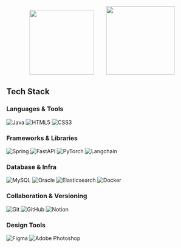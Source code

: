 <div align="center">

  <img src="https://github-readme-stats.vercel.app/api?username=david1-p&show_icons=true&theme=radical" height="170px"/>
      &nbsp;&nbsp;&nbsp;&nbsp;&nbsp;&nbsp;  <!-- 공백 6칸 -->
  <a href="https://solved.ac/david1p">
    <img src="http://mazassumnida.wtf/api/v2/generate_badge?boj=david1p" height="180px"/>
  </a>

</div>

##  Tech Stack 

### Languages & Tools  
![Java](https://img.shields.io/badge/java-007396?style=flat-square&logo=java&logoColor=white)
![HTML5](https://img.shields.io/badge/HTML5-e34f26?style=flat-square&logo=html5&logoColor=white)
![CSS3](https://img.shields.io/badge/CSS3-264de4?style=flat-square&logo=css3&logoColor=white)

### Frameworks & Libraries  
![Spring](https://img.shields.io/badge/spring-6DB33F?style=flat-square&logo=spring&logoColor=white)
![FastAPI](https://img.shields.io/badge/fastapi-009688?style=flat-square&logo=fastapi&logoColor=white)
![PyTorch](https://img.shields.io/badge/pytorch-EE4C2C?style=flat-square&logo=pytorch&logoColor=white)
![Langchain](https://img.shields.io/badge/langchain-2496ED?style=flat-square&logo=pytorch&logoColor=white)

### Database & Infra  
![MySQL](https://img.shields.io/badge/mysql-4479A1?style=flat-square&logo=mysql&logoColor=white)
![Oracle](https://img.shields.io/badge/oracle-F80000?style=flat-square&logo=oracle&logoColor=white)
![Elasticsearch](https://img.shields.io/badge/elasticsearch-005571?style=flat-square&logo=elasticsearch&logoColor=white)
![Docker](https://img.shields.io/badge/docker-2496ED?style=flat-square&logo=docker&logoColor=white)

### Collaboration & Versioning  
![Git](https://img.shields.io/badge/git-F05032?style=flat-square&logo=git&logoColor=white)
![GitHub](https://img.shields.io/badge/github-181717?style=flat-square&logo=github&logoColor=white)
![Notion](https://img.shields.io/badge/Notion-000000?style=flat-square&logo=notion&logoColor=white)

### Design Tools  
![Figma](https://img.shields.io/badge/Figma-F24E1E?style=flat-square&logo=figma&logoColor=white)
![Adobe Photoshop](https://img.shields.io/badge/adobe%20photoshop-31A8FF?style=flat-square&logo=adobephotoshop&logoColor=white) 


